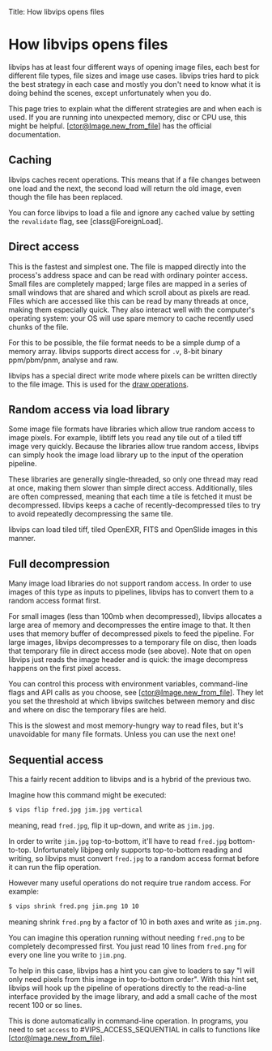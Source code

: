 Title: How libvips opens files

# How libvips opens files

libvips has at least four different ways of opening image files, each
best for different file types, file sizes and image use cases. libvips tries
hard to pick the best strategy in each case and mostly you don't need to
know what it is doing behind the scenes, except unfortunately when you do.

This page tries to explain what the different strategies are and when each is
used. If you are running into unexpected memory, disc or CPU use, this might
be helpful. [ctor@Image.new_from_file] has the official documentation.

## Caching

libvips caches recent operations. This means that if a file changes between
one load and the next, the second load will return the old image, even though
the file has been replaced.

You can force libvips to load a file and ignore any cached value by
setting the `revalidate` flag, see [class@ForeignLoad].

## Direct access

This is the fastest and simplest one. The file is mapped directly into the
process's address space and can be read with ordinary pointer access. Small
files are completely mapped; large files are mapped in a series of small
windows that are shared and which scroll about as pixels are read. Files
which are accessed like this can be read by many threads at once, making
them especially quick. They also interact well with the computer's operating
system: your OS will use spare memory to cache recently used chunks of the
file.

For this to be possible, the file format needs to be a simple dump of a memory
array. libvips supports direct access for `.v`, 8-bit binary ppm/pbm/pnm,
analyse and raw.

libvips has a special direct write mode where pixels can be written directly
to the file image. This is used for the [draw operations](libvips-draw.html).

## Random access via load library

Some image file formats have libraries which allow true random access to
image pixels. For example, libtiff lets you read any tile out of a tiled
tiff image very quickly. Because the libraries allow true random access,
libvips can simply hook the image load library up to the input of the
operation pipeline.

These libraries are generally single-threaded, so only one thread may
read at once, making them slower than simple direct access.
Additionally, tiles are often compressed, meaning that each time a tile
is fetched it must be decompressed. libvips keeps a cache of
recently-decompressed tiles to try to avoid repeatedly decompressing the
same tile.

libvips can load tiled tiff, tiled OpenEXR, FITS and OpenSlide images in
this manner.

## Full decompression

Many image load libraries do not support random access. In order to use
images of this type as inputs to pipelines, libvips has to convert them
to a random access format first.

For small images (less than 100mb when decompressed), libvips allocates
a large area of memory and decompresses the entire image to that. It
then uses that memory buffer of decompressed pixels to feed the
pipeline. For large images, libvips decompresses to a temporary file on
disc, then loads that temporary file in direct access mode (see above).
Note that on open libvips just reads the image header and is quick: the
image decompress happens on the first pixel access.

You can control this process with environment variables, command-line
flags and API calls as you choose, see [ctor@Image.new_from_file].
They let you set the threshold at which libvips switches between memory
and disc and where on disc the temporary files are held.

This is the slowest and most memory-hungry way to read files, but it's
unavoidable for many file formats. Unless you can use the next one!

## Sequential access

This a fairly recent addition to libvips and is a hybrid of the previous
two.

Imagine how this command might be executed:

```bash
$ vips flip fred.jpg jim.jpg vertical
```

meaning, read `fred.jpg`, flip it up-down, and write as `jim.jpg`.

In order to write `jim.jpg` top-to-bottom, it'll have to read `fred.jpg`
bottom-to-top. Unfortunately libjpeg only supports top-to-bottom reading
and writing, so libvips must convert `fred.jpg` to a random access format
before it can run the flip operation.

However many useful operations do not require true random access. For
example:

```bash
$ vips shrink fred.png jim.png 10 10
```

meaning shrink `fred.png` by a factor of 10 in both axes and write as
`jim.png`.

You can imagine this operation running without needing `fred.png` to be
completely decompressed first. You just read 10 lines from `fred.png` for
every one line you write to `jim.png`.

To help in this case, libvips has a hint you can give to loaders to say
"I will only need pixels from this image in top-to-bottom order". With
this hint set, libvips will hook up the pipeline of operations directly
to the read-a-line interface provided by the image library, and add a
small cache of the most recent 100 or so lines.

This is done automatically in command-line operation. In programs, you need to
set `access` to #VIPS_ACCESS_SEQUENTIAL in calls to functions like
[ctor@Image.new_from_file].
